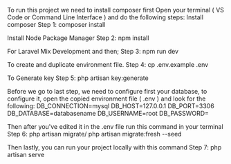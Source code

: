 To run this project we need to install composer first
Open your terminal ( VS Code or Command Line Interface ) and do the following steps:
Install composer
Step 1: composer install

Install Node Package Manager
Step 2: npm install

For Laravel Mix Development and then;
Step 3: npm run dev

To create and duplicate environment file.
Step 4: cp .env.example .env

To Generate key
Step 5: php artisan key:generate

Before we go to last step, we need to configure first your database, to configure it, open the copied environment file ( .env ) and look for the following:
DB_CONNECTION=mysql DB_HOST=127.0.0.1 DB_PORT=3306 DB_DATABASE=databasename DB_USERNAME=root DB_PASSWORD=

Then after you've edited it in the .env file run this command in your terminal
Step 6: php artisan migrate/ php artisan migrate:fresh --seed

Then lastly, you can run your project locally with this command
Step 7: php artisan serve
